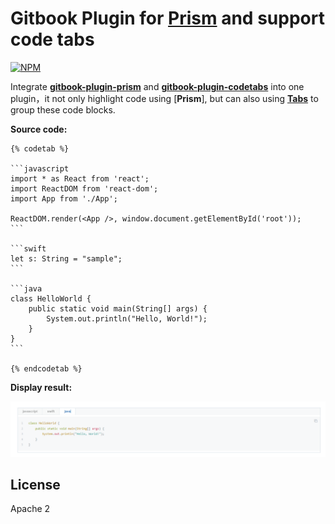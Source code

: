 Gitbook Plugin for [Prism](http://prismjs.com/) and support code tabs
==============

[![NPM](http://img.shields.io/npm/v/gitbook-plugin-prism.svg?style=flat-square&label=npm)](https://www.npmjs.com/package/gitbook-plugin-prism)

Integrate [**gitbook-plugin-prism**](https://github.com/gaearon/gitbook-plugin-prism) and [**gitbook-plugin-codetabs**](https://github.com/GitbookIO/plugin-codetabs) into one plugin，it not only highlight code using [**Prism**], but can also using [**Tabs**](https://www.w3schools.com/w3css/w3css_tabulators.asp) to group these code blocks.



**Source code:**

```
{% codetab %}

​```javascript
‌import * as React from 'react';
import ReactDOM from 'react-dom';
import App from './App';

ReactDOM.render(<App />, window.document.getElementById('root'));
​```

​```swift
let s: String = "sample";
​```

​```java
class HelloWorld {
    public static void main(String[] args) {
        System.out.println("Hello, World!"); 
    }
}
​```

{% endcodetab %}
```

**Display result:**

![Highlight code tabs with prism](preview.png "Highlight code tabs with prism")



## License

Apache 2
